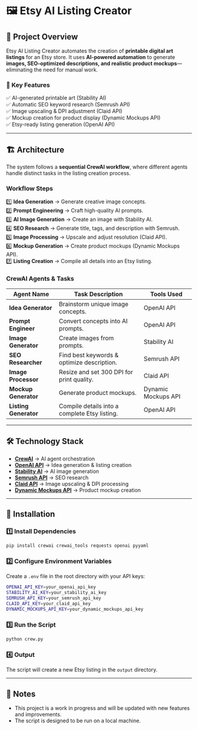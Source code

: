 # 🖼️ Etsy AI Listing Creator  

## 📌 Project Overview  
Etsy AI Listing Creator automates the creation of **printable digital art listings** for an Etsy store. It uses **AI-powered automation** to generate **images, SEO-optimized descriptions, and realistic product mockups**—eliminating the need for manual work.  

### 🚀 Key Features  
✅ AI-generated printable art (Stability AI)  
✅ Automatic SEO keyword research (Semrush API)  
✅ Image upscaling & DPI adjustment (Claid API)  
✅ Mockup creation for product display (Dynamic Mockups API)  
✅ Etsy-ready listing generation (OpenAI API)  

---

## 🏗️ Architecture  
The system follows a **sequential CrewAI workflow**, where different agents handle distinct tasks in the listing creation process.  

### **Workflow Steps**  
1️⃣ **Idea Generation** → Generate creative image concepts.  
2️⃣ **Prompt Engineering** → Craft high-quality AI prompts.  
3️⃣ **AI Image Generation** → Create an image with Stability AI.  
4️⃣ **SEO Research** → Generate title, tags, and description with Semrush.  
5️⃣ **Image Processing** → Upscale and adjust resolution (Claid API).  
6️⃣ **Mockup Generation** → Create product mockups (Dynamic Mockups API).  
7️⃣ **Listing Creation** → Compile all details into an Etsy listing.  

### **CrewAI Agents & Tasks**  
| Agent Name         | Task Description                                     | Tools Used |
|--------------------|------------------------------------------------------|------------|
| **Idea Generator**  | Brainstorm unique image concepts.                   | OpenAI API |
| **Prompt Engineer** | Convert concepts into AI prompts.                   | OpenAI API |
| **Image Generator** | Create images from prompts.                         | Stability AI |
| **SEO Researcher**  | Find best keywords & optimize description.          | Semrush API |
| **Image Processor** | Resize and set 300 DPI for print quality.           | Claid API |
| **Mockup Generator**| Generate product mockups.                           | Dynamic Mockups API |
| **Listing Generator** | Compile details into a complete Etsy listing.      | OpenAI API |

---

## 🛠️ Technology Stack  
- **[CrewAI](https://github.com/joaomdmoura/crewai)** → AI agent orchestration  
- **[OpenAI API](https://platform.openai.com/)** → Idea generation & listing creation  
- **[Stability AI](https://platform.stability.ai/)** → AI image generation  
- **[Semrush API](https://www.semrush.com/api/)** → SEO research  
- **[Claid API](https://claid.ai/)** → Image upscaling & DPI processing  
- **[Dynamic Mockups API](https://dynamicmockups.com/)** → Product mockup creation  

---

## 🔧 Installation  

### **1️⃣ Install Dependencies**  
```bash
pip install crewai crewai_tools requests openai pyyaml
```

### **2️⃣ Configure Environment Variables**  
Create a `.env` file in the root directory with your API keys:

```bash
OPENAI_API_KEY=your_openai_api_key
STABILITY_AI_KEY=your_stability_ai_key
SEMRUSH_API_KEY=your_semrush_api_key
CLAID_API_KEY=your_claid_api_key
DYNAMIC_MOCKUPS_API_KEY=your_dynamic_mockups_api_key
```

### **3️⃣ Run the Script**  
```bash
python crew.py
```

### **4️⃣ Output**  
The script will create a new Etsy listing in the `output` directory.

---

## 📝 Notes
- This project is a work in progress and will be updated with new features and improvements.
- The script is designed to be run on a local machine.


